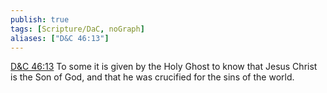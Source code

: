 ```yaml
---
publish: true
tags: [Scripture/DaC, noGraph]
aliases: ["D&C 46:13"]
---
```

[D&C 46:13](https://churchofjesuschrist.org/study/scriptures/dc-testament/dc/46?lang=eng&id=p13#p13) To some it is given by the Holy Ghost to know that Jesus Christ is the Son of God, and that he was crucified for the sins of the world.
